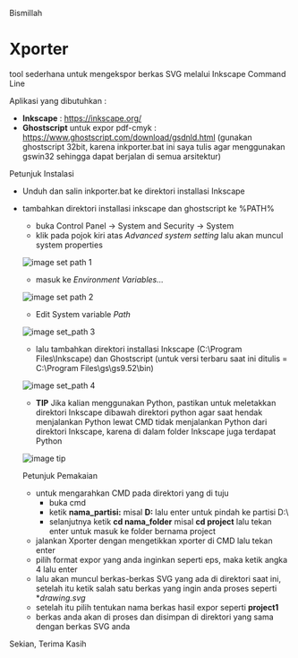 Bismillah

# Xporter
tool sederhana untuk mengekspor berkas SVG melalui Inkscape Command Line

Aplikasi yang dibutuhkan :
- **Inkscape** : https://inkscape.org/
- **Ghostscript** untuk expor pdf-cmyk : https://www.ghostscript.com/download/gsdnld.html (gunakan ghostscript 32bit, karena inkporter.bat ini saya tulis agar menggunakan gswin32 sehingga dapat berjalan di semua arsitektur)

Petunjuk Instalasi

- Unduh dan salin inkporter.bat ke direktori installasi Inkscape
- tambahkan direktori installasi inkscape dan ghostscript ke %PATH%
	- buka Control Panel -> System and Security -> System 
	- klik pada pojok kiri atas *Advanced system setting* lalu akan muncul system properties
	
	 ![image set path 1](https://github.com/maslanangdev/inkporter/blob/windows/tutorial_image/3.png)

	- masuk ke *Environment Variables...*
	
	 ![image set path 2](https://github.com/maslanangdev/inkporter/blob/windows/tutorial_image/4.png)
	
	- Edit System variable *Path*
	
	 ![image set_path 3](https://github.com/maslanangdev/inkporter/blob/windows/tutorial_image/5.png)
	
	- lalu tambahkan direktori installasi Inkscape (C:\Program Files\Inkscape) dan Ghostscript (untuk versi terbaru saat ini ditulis = C:\Program Files\gs\gs9.52\bin)
	
	![image set_path 4](https://github.com/maslanangdev/inkporter/blob/windows/tutorial_image/7.png)
	
	- **TIP** Jika kalian menggunakan Python, pastikan untuk meletakkan direktori Inkscape dibawah direktori python agar saat hendak menjalankan Python lewat CMD tidak menjalankan Python dari direktori Inkscape, karena di dalam folder Inkscape juga terdapat Python
	
	![image tip](https://github.com/maslanangdev/inkporter/blob/windows/tutorial_image/tip1.png)
  
  Petunjuk Pemakaian
  
  * untuk mengarahkan CMD pada direktori yang di tuju
	  * buka cmd
	  * ketik **nama_partisi:** misal **D:** lalu enter untuk pindah ke partisi D:\
 	  * selanjutnya ketik **cd nama_folder** misal **cd project** lalu tekan enter untuk masuk ke folder bernama project
  * jalankan Xporter dengan mengetikkan xporter di CMD lalu tekan enter
  * pilih format expor yang anda inginkan seperti eps, maka ketik angka 4 lalu enter
  * lalu akan muncul berkas-berkas SVG yang ada di direktori saat ini, setelah itu ketik salah satu berkas yang ingin anda proses seperti **drawing.svg*
  * setelah itu pilih tentukan nama berkas hasil expor seperti **project1**
  * berkas anda akan di proses dan disimpan di direktori yang sama dengan berkas SVG anda

Sekian, Terima Kasih

